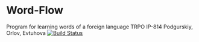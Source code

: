 # Word-Flow
Program for learning words of a foreign language
TRPO 
IP-814
Podgurskiy, Orlov, Evtuhova
[![Build Status](https://travis-ci.org/timowka0304/Word-Flow.svg?branch=master)](https://travis-ci.org/timowka0304/Word-Flow)
